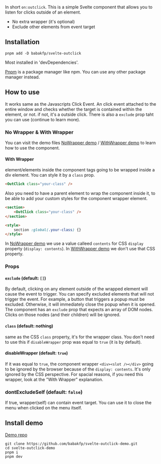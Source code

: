 In short `on:outclick`. This is a simple Svelte component that allows you to listen for clicks outside of an element.
- No extra wrapper (it's optional)
- Exclude other elements from event target

## Installation
```
pnpm add -D babakfp/svelte-outclick
```
Most installed in 'devDependencies'.

[Pnpm](https://pnpm.io) is a package manager like npm. You can use any other package manager instead.

## How to use
It works same as the Javascripts Click Event. An click event attached to the entire window and checks whether the target is contained within the element, or not. if not, it's a outside click. There is also a `exclude` prop taht you can use (continue to learn more).

### No Wrapper & With Wrapper
You can visit the demo files [NoWrapper demo](https://github.com/babakfp/svelte-outclick-demo/blob/main/src/NoWrapper.svelte) / [WithWrapper demo](https://github.com/babakfp/svelte-outclick-demo/blob/main/src/WithWrapper.svelte) to learn how to use the component.

#### With Wrapper
element/elements inside the component tags going to be wrapped inside a div element. You can style it by a `class` prop.
```HTML
<OutClick class="your-class" />
```

Also you need to have a parent element to wrap the component inside it, to be able to add your custom styles for the component wrapper element.
```HTML
<section>
	<OutClick class="your-class" />
</section>

<style>
	section :global(.your-class) {}
</style>
```

In [NoWrapper demo](https://github.com/babakfp/svelte-outclick-demo/blob/main/src/NoWrapper.svelte) we use a value calleed `contents` for CSS `display` property (`display: contents`). In [WithWrapper demo](https://github.com/babakfp/svelte-outclick-demo/blob/main/src/WithWrapper.svelte) we don't use that CSS property.

### Props

#### `exclude` (default: `[]`)
By default, clicking on any element outside of the wrapped element will cause the event to trigger. You can specify excluded elements that will not trigger the event. For example, a button that triggers a popup must be excluded. Otherwise, it will immediately close the popup when it is opened. The component has an `exclude` prop that expects an array of DOM nodes. Clicks on those nodes (and their children) will be ignored.

#### `class` (default: nothing)
same as the CSS `class` property, it's for the wrapper class. You don't need to use this if `disableWrapper` prop was equal to `true` (it is by default).

#### disableWrapper (default: `true`)
If it was equal to `true`, the component wrapper `<div><slot /></div>` going to be ignored by the browser because of the `display: contents`. It's only ignored by the CSS perspective. For spacial reasons, if you need this wrapper, look at the "With Wrapper" explanation.

### dontExcludeSelf (default: `false`)
If true, wrapper(self) can contain event target. You can use it to close the menu when clicked on the menu itself.

## Install demo
[Demo repo](https://github.com/babakfp/svelte-outclick-demo)
```
git clone https://github.com/babakfp/svelte-outclick-demo.git
cd svelte-outclick-demo
pnpm i
pnpm dev
```
